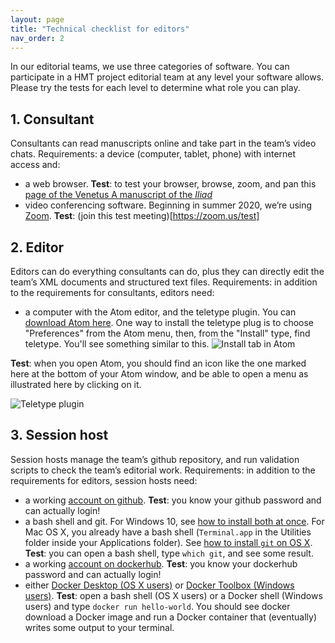 ```yaml
---
layout: page
title: "Technical checklist for editors"
nav_order: 2
---
```


In our editorial teams, we use three categories of software.  You can participate in a HMT project editorial team at any level your software allows.  Please try the tests for each level to determine what role you can play.


## 1. Consultant

Consultants can read manuscripts online and take part in the team’s video chats. Requirements: a device (computer, tablet, phone) with internet access and:

- a web browser. **Test**: to test your browser, browse, zoom, and pan this [page of the Venetus A manuscript of the *Iliad*](http://www.homermultitext.org/ict2/)
- video conferencing software. Beginning in summer 2020, we’re using [Zoom](https://zoom.us/). **Test**:  (join this test meeting)[https://zoom.us/test]

## 2. Editor

Editors can do everything consultants can do, plus they can directly edit the team’s XML documents and structured text files. Requirements: in addition to the requirements for consultants, editors need:

- a computer with the Atom editor, and the teletype plugin.  You can [download Atom here](https://atom.io/). One way to install the teletype plug is to choose "Preferences" from the Atom menu, then, from the "Install" type, find teletype.  You'll see something similar to this.
![Install tab in Atom](./imgs/install-tab.png)

**Test**: when you open Atom, you should find an icon like the one marked here at the bottom of your Atom window, and be able to open a menu as illustrated here by clicking on it.

![Teletype plugin](https://hcmid.github.io/tech/editing-tiers/imgs/teletype-plugin.png)


## 3. Session host

Session hosts manage the team’s github repository, and run validation scripts to check the team’s editorial work. Requirements: in addition to the requirements for editors, session hosts need:

- a working [account on github](https://github.com/). **Test**: you know your github password and can actually login!
- a bash shell and git. For Windows 10, see [how to install both at once](http://www.homermultitext.org/editors/technologies/install-bash/). For Mac OS X, you already have a bash shell (`Terminal.app` in the Utilities folder inside your Applications folder).  See [how to install `git` on OS X](https://www.atlassian.com/git/tutorials/install-git).  **Test**: you can open a bash shell, type `which git`, and see some result.
- a working [account on dockerhub](https://hub.docker.com/). **Test**: you know your dockerhub password and can actually login!
- either [Docker Desktop (OS X users)](https://docs.docker.com/docker-for-mac/install/) or [Docker Toolbox (Windows users)](https://docs.docker.com/toolbox/toolbox_install_windows/). **Test**: open a bash shell (OS X users) or a Docker shell (Windows users) and type `docker run hello-world`. You should see docker download a Docker image and run a Docker container that (eventually) writes some output to your terminal.

